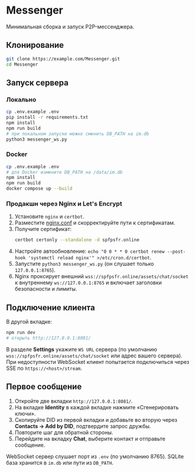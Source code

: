 # Messenger

Минимальная сборка и запуск P2P-мессенджера.

## Клонирование

```bash
git clone https://example.com/Messenger.git
cd Messenger
```

## Запуск сервера

### Локально

```bash
cp .env.example .env
pip install -r requirements.txt
npm install
npm run build
# при локальном запуске можно сменить DB_PATH на im.db
python3 messenger_ws.py
```

### Docker

```bash
cp .env.example .env
# для Docker измените DB_PATH на /data/im.db
npm install
npm run build
docker compose up --build
```

### Продакшн через Nginx и Let's Encrypt

1. Установите `nginx` и `certbot`.
2. Разместите [nginx.conf](nginx.conf) и скорректируйте пути к сертификатам.
3. Получите сертификат:
   ```bash
   certbot certonly --standalone -d spfpsfr.online
   ```
4. Настройте автообновление: `echo "0 0 * * 0 certbot renew --post-hook 'systemctl reload nginx'" >/etc/cron.d/certbot`.
5. Запустите `python3 messenger_ws.py` (он слушает только `127.0.0.1:8765`).
6. Nginx проксирует внешний `wss://spfpsfr.online/assets/chat/socket` к внутреннему `ws://127.0.0.1:8765` и включает заголовки безопасности и лимиты.

## Подключение клиента

В другой вкладке:

```bash
npm run dev
# открыть http://127.0.0.1:8081/
```

В разделе **Settings** укажите `WS URL` сервера (по умолчанию `wss://spfpsfr.online/assets/chat/socket` или адрес вашего сервера). При недоступности WebSocket клиент попытается подключиться через SSE по `https://<host>/stream`.

## Первое сообщение

1. Откройте две вкладки `http://127.0.0.1:8081/`.
2. На вкладке **Identity** в каждой вкладке нажмите «Сгенерировать ключи».
3. Скопируйте DID из первой вкладки и добавьте во вторую через **Contacts → Add by DID**, подтвердите запрос дружбы.
4. Повторите шаг для обратной стороны.
5. Перейдите на вкладку **Chat**, выберите контакт и отправьте сообщение.

WebSocket сервер слушает порт из `.env` (по умолчанию 8765). SQLite база хранится в `im.db` или пути из `DB_PATH`.

